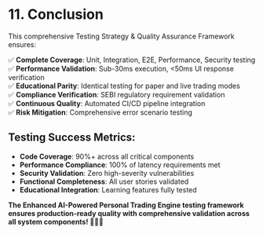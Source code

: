 # **11. Conclusion**

This comprehensive Testing Strategy & Quality Assurance Framework ensures:

✅ **Complete Coverage**: Unit, Integration, E2E, Performance, Security testing  
✅ **Performance Validation**: Sub-30ms execution, <50ms UI response verification  
✅ **Educational Parity**: Identical testing for paper and live trading modes  
✅ **Compliance Verification**: SEBI regulatory requirement validation  
✅ **Continuous Quality**: Automated CI/CD pipeline integration  
✅ **Risk Mitigation**: Comprehensive error scenario testing  

## **Testing Success Metrics:**

- **Code Coverage**: 90%+ across all critical components
- **Performance Compliance**: 100% of latency requirements met
- **Security Validation**: Zero high-severity vulnerabilities
- **Functional Completeness**: All user stories validated
- **Educational Integration**: Learning features fully tested

**The Enhanced AI-Powered Personal Trading Engine testing framework ensures production-ready quality with comprehensive validation across all system components! 🧪✅🚀**